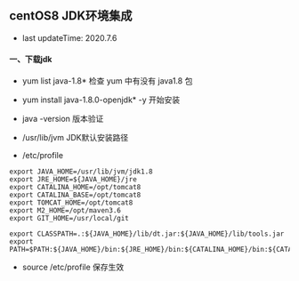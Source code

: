 ##  centOS8 JDK环境集成
-   last updateTime: 2020.7.6
####  一、下载jdk
-   yum list java-1.8*      检查 yum 中有没有 java1.8 包
-   yum install java-1.8.0-openjdk* -y      开始安装
-   java -version           版本验证
-   /usr/lib/jvm            JDK默认安装路径

-   /etc/profile

```text
export JAVA_HOME=/usr/lib/jvm/jdk1.8
export JRE_HOME=${JAVA_HOME}/jre
export CATALINA_HOME=/opt/tomcat8
export CATALINA_BASE=/opt/tomcat8
export TOMCAT_HOME=/opt/tomcat8
export M2_HOME=/opt/maven3.6
export GIT_HOME=/usr/local/git

export CLASSPATH=.:${JAVA_HOME}/lib/dt.jar:${JAVA_HOME}/lib/tools.jar
export PATH=$PATH:${JAVA_HOME}/bin:${JRE_HOME}/bin:${CATALINA_HOME}/bin:${CATALINA_BASE}/bin:${TOMCAT_HOME}/bin:${M2_HOME}/bin:${GIT_HOME}/bin

```

-   source  /etc/profile       保存生效